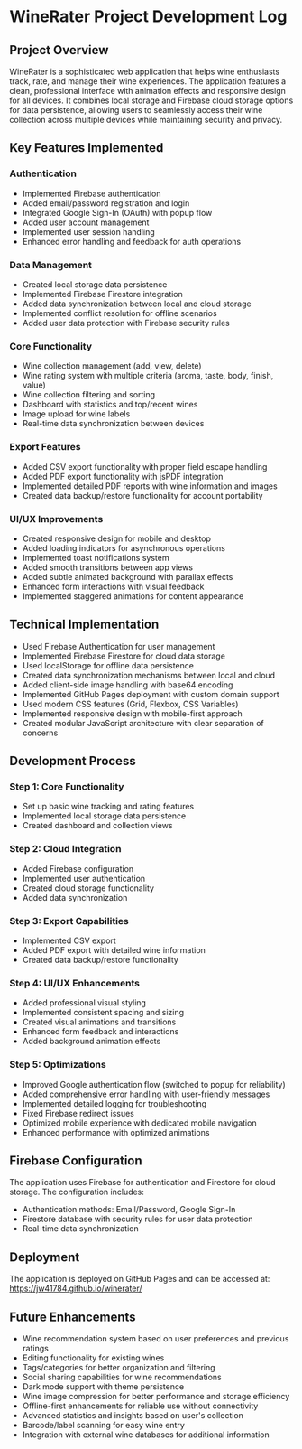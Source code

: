 # WineRater Project Development Log

## Project Overview
WineRater is a sophisticated web application that helps wine enthusiasts track, rate, and manage their wine experiences. The application features a clean, professional interface with animation effects and responsive design for all devices. It combines local storage and Firebase cloud storage options for data persistence, allowing users to seamlessly access their wine collection across multiple devices while maintaining security and privacy.

## Key Features Implemented

### Authentication
- Implemented Firebase authentication
- Added email/password registration and login
- Integrated Google Sign-In (OAuth) with popup flow
- Added user account management
- Implemented user session handling
- Enhanced error handling and feedback for auth operations

### Data Management
- Created local storage data persistence
- Implemented Firebase Firestore integration
- Added data synchronization between local and cloud storage
- Implemented conflict resolution for offline scenarios
- Added user data protection with Firebase security rules

### Core Functionality
- Wine collection management (add, view, delete)
- Wine rating system with multiple criteria (aroma, taste, body, finish, value)
- Wine collection filtering and sorting
- Dashboard with statistics and top/recent wines
- Image upload for wine labels
- Real-time data synchronization between devices

### Export Features
- Added CSV export functionality with proper field escape handling
- Added PDF export functionality with jsPDF integration
- Implemented detailed PDF reports with wine information and images
- Created data backup/restore functionality for account portability

### UI/UX Improvements
- Created responsive design for mobile and desktop
- Added loading indicators for asynchronous operations
- Implemented toast notifications system
- Added smooth transitions between app views
- Added subtle animated background with parallax effects
- Enhanced form interactions with visual feedback
- Implemented staggered animations for content appearance

## Technical Implementation
- Used Firebase Authentication for user management
- Implemented Firebase Firestore for cloud data storage
- Used localStorage for offline data persistence
- Created data synchronization mechanisms between local and cloud
- Added client-side image handling with base64 encoding
- Implemented GitHub Pages deployment with custom domain support
- Used modern CSS features (Grid, Flexbox, CSS Variables)
- Implemented responsive design with mobile-first approach
- Created modular JavaScript architecture with clear separation of concerns

## Development Process

### Step 1: Core Functionality
- Set up basic wine tracking and rating features
- Implemented local storage data persistence
- Created dashboard and collection views

### Step 2: Cloud Integration
- Added Firebase configuration
- Implemented user authentication
- Created cloud storage functionality
- Added data synchronization

### Step 3: Export Capabilities
- Implemented CSV export
- Added PDF export with detailed wine information
- Created data backup/restore functionality

### Step 4: UI/UX Enhancements
- Added professional visual styling
- Implemented consistent spacing and sizing
- Created visual animations and transitions
- Enhanced form feedback and interactions
- Added background animation effects

### Step 5: Optimizations
- Improved Google authentication flow (switched to popup for reliability)
- Added comprehensive error handling with user-friendly messages
- Implemented detailed logging for troubleshooting
- Fixed Firebase redirect issues
- Optimized mobile experience with dedicated mobile navigation
- Enhanced performance with optimized animations

## Firebase Configuration
The application uses Firebase for authentication and Firestore for cloud storage. The configuration includes:
- Authentication methods: Email/Password, Google Sign-In
- Firestore database with security rules for user data protection
- Real-time data synchronization

## Deployment
The application is deployed on GitHub Pages and can be accessed at:
https://jw41784.github.io/winerater/

## Future Enhancements
- Wine recommendation system based on user preferences and previous ratings
- Editing functionality for existing wines
- Tags/categories for better organization and filtering
- Social sharing capabilities for wine recommendations
- Dark mode support with theme persistence
- Wine image compression for better performance and storage efficiency
- Offline-first enhancements for reliable use without connectivity
- Advanced statistics and insights based on user's collection
- Barcode/label scanning for easy wine entry
- Integration with external wine databases for additional information